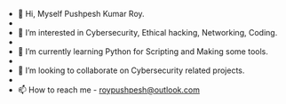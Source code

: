- 👋 Hi, Myself Pushpesh Kumar Roy.
- 
- 👀 I’m interested in Cybersecurity, Ethical hacking, Networking, Coding.
- 
- 🌱 I’m currently learning Python for Scripting and Making some tools.
- 
- 💞️ I’m looking to collaborate on Cybersecurity related projects.
- 
- 📫 How to reach me - roypushpesh@outlook.com

<!---
pkrRepo00/pkrRepo00 is a ✨ special ✨ repository because its `README.md` (this file) appears on your GitHub profile.
You can click the Preview link to take a look at your changes.
--->
